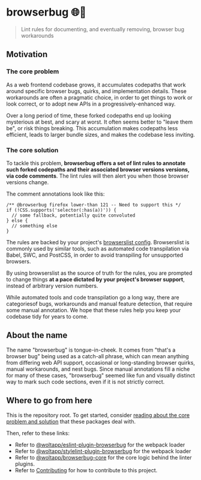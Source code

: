 # browserbug 🌐🐛

> Lint rules for documenting, and eventually removing, browser bug workarounds

## Motivation

### The core problem

As a web frontend codebase grows, it accumulates codepaths that work around
specific browser bugs, quirks, and implementation details. These workarounds are
often a pragmatic choice, in order to get things to work or look correct, or to
adopt new APIs in a progressively-enhanced way.

Over a long period of time, these forked codepaths end up looking mysterious at
best, and scary at worst. It often seems better to "leave them be", or risk
things breaking. This accumulation makes codepaths less efficient, leads to
larger bundle sizes, and makes the codebase less inviting.

### The core solution

To tackle this problem, **browserbug offers a set of lint rules to annotate such
forked codepaths and their associated browser versions versions, via code
comments**. The lint rules will then alert you when those browser versions
change.

The comment annotations look like this:

```tsx
/** @browserbug firefox lower-than 121 -- Need to support this */
if (!CSS.supports('selector(:has(a))')) {
  // some fallback, potentially quite convoluted
} else {
  // something else
}
```

The rules are backed by your project's
[browserslist config](https://github.com/browserslist/browserslist#browserslist-).
Browserslist is commonly used by similar tools, such as automated code
transpilation via Babel, SWC, and PostCSS, in order to avoid transpiling for
unsupported browsers.

By using browserslist as the source of truth for the rules, you are prompted to
change things **at a pace dictated by your project's browser support**, instead
of arbitrary version numbers.

While automated tools and code transpilation go a long way, there are
categoriesof bugs, workarounds and manual feature detection, that require some
manual annotation. We hope that these rules help you keep your codebase tidy for
years to come.

## About the name

The name "browserbug" is tongue-in-cheek. It comes from "that's a browser bug"
being used as a catch-all phrase, which can mean anything from differing web API
support, occasional or long-standing browser quirks, manual workarounds, and
nest bugs. Since manual annotations fill a niche for many of these cases,
"browserbug" seemed like fun and visually distinct way to mark such code
sections, even if it is not strictly correct.

## Where to go from here

This is the repository root. To get started, consider
[reading about the core problem and solution](#motivation) that these packages
deal with.

Then, refer to these links:

- Refer to
  [@woltapp/eslint-plugin-browserbug](./packages/eslint-plugin-browserbug/) for
  the webpack loader
- Refer to
  [@woltapp/stylelint-plugin-browserbug](./packages/stylelint-plugin-browserbug/)
  for the webpack loader
- Refer to [@woltapp/browserbug-core](./packages/browserbug-core/) for the core
  logic behind the linter plugins.
- Refer to [Contributing](/CONTRIBUTING.md) for how to contribute to this
  project.
